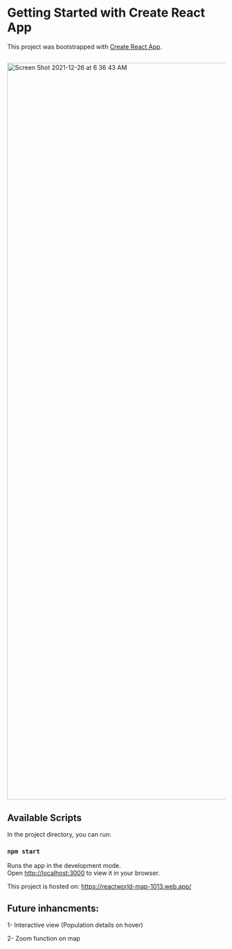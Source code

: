 # Getting Started with Create React App

This project was bootstrapped with [Create React App](https://github.com/facebook/create-react-app).

##
<img width="1700" alt="Screen Shot 2021-12-26 at 6 36 43 AM" src="https://user-images.githubusercontent.com/96672478/147398856-19bef17b-b273-4104-9f4f-467a5ccda77f.png">

## Available Scripts

In the project directory, you can run:


### `npm start`

Runs the app in the development mode.\
Open [http://localhost:3000](http://localhost:3000) to view it in your browser.


This project is hosted on: https://reactworld-map-1013.web.app/


## Future inhancments:
1- Interactive view (Population details on hover)

2- Zoom function on map
